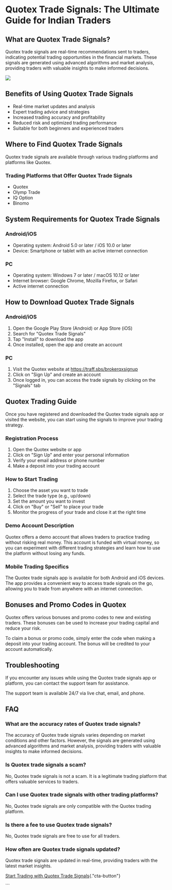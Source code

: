 # Quotex Trade Signals: The Ultimate Guide for Indian Traders

## What are Quotex Trade Signals?

Quotex trade signals are real-time recommendations sent to traders,
indicating potential trading opportunities in the financial markets.
These signals are generated using advanced algorithms and market
analysis, providing traders with valuable insights to make informed
decisions.

[![](https://static.quotex.io/files/8_en/300_250.jpg)](https://traff.sbs/brokerqxsignupf)

## Benefits of Using Quotex Trade Signals

-   Real-time market updates and analysis
-   Expert trading advice and strategies
-   Increased trading accuracy and profitability
-   Reduced risk and optimized trading performance
-   Suitable for both beginners and experienced traders

## Where to Find Quotex Trade Signals

Quotex trade signals are available through various trading platforms and
platforms like Quotex.

### Trading Platforms that Offer Quotex Trade Signals

-   Quotex
-   Olymp Trade
-   IQ Option
-   Binomo

## System Requirements for Quotex Trade Signals

### Android/iOS

-   Operating system: Android 5.0 or later / iOS 10.0 or later
-   Device: Smartphone or tablet with an active internet connection

### PC

-   Operating system: Windows 7 or later / macOS 10.12 or later
-   Internet browser: Google Chrome, Mozilla Firefox, or Safari
-   Active internet connection

## How to Download Quotex Trade Signals

### Android/iOS

1.  Open the Google Play Store (Android) or App Store (iOS)
2.  Search for "Quotex Trade Signals"
3.  Tap "Install" to download the app
4.  Once installed, open the app and create an account

### PC

1.  Visit the Quotex website at https://traff.sbs/brokerqxsignup
2.  Click on "Sign Up" and create an account
3.  Once logged in, you can access the trade signals by clicking on the
    "Signals" tab

## Quotex Trading Guide

Once you have registered and downloaded the Quotex trade signals app or
visited the website, you can start using the signals to improve your
trading strategy.

### Registration Process

1.  Open the Quotex website or app
2.  Click on "Sign Up" and enter your personal information
3.  Verify your email address or phone number
4.  Make a deposit into your trading account

### How to Start Trading

1.  Choose the asset you want to trade
2.  Select the trade type (e.g., up/down)
3.  Set the amount you want to invest
4.  Click on "Buy" or "Sell" to place your trade
5.  Monitor the progress of your trade and close it at the right time

### Demo Account Description

Quotex offers a demo account that allows traders to practice trading
without risking real money. This account is funded with virtual money,
so you can experiment with different trading strategies and learn how to
use the platform without losing any funds.

### Mobile Trading Specifics

The Quotex trade signals app is available for both Android and iOS
devices. The app provides a convenient way to access trade signals on
the go, allowing you to trade from anywhere with an internet connection.

## Bonuses and Promo Codes in Quotex

Quotex offers various bonuses and promo codes to new and existing
traders. These bonuses can be used to increase your trading capital and
reduce your risk.

To claim a bonus or promo code, simply enter the code when making a
deposit into your trading account. The bonus will be credited to your
account automatically.

## Troubleshooting

If you encounter any issues while using the Quotex trade signals app or
platform, you can contact the support team for assistance.

The support team is available 24/7 via live chat, email, and phone.

## FAQ

### What are the accuracy rates of Quotex trade signals?

The accuracy of Quotex trade signals varies depending on market
conditions and other factors. However, the signals are generated using
advanced algorithms and market analysis, providing traders with valuable
insights to make informed decisions.

### Is Quotex trade signals a scam?

No, Quotex trade signals is not a scam. It is a legitimate trading
platform that offers valuable services to traders.

### Can I use Quotex trade signals with other trading platforms?

No, Quotex trade signals are only compatible with the Quotex trading
platform.

### Is there a fee to use Quotex trade signals?

No, Quotex trade signals are free to use for all traders.

### How often are Quotex trade signals updated?

Quotex trade signals are updated in real-time, providing traders with
the latest market insights.

[Start Trading with Quotex Trade
Signals](\%22https://traff.sbs/brokerqxsignup\%22){."cta-button"}

\`\`\`

